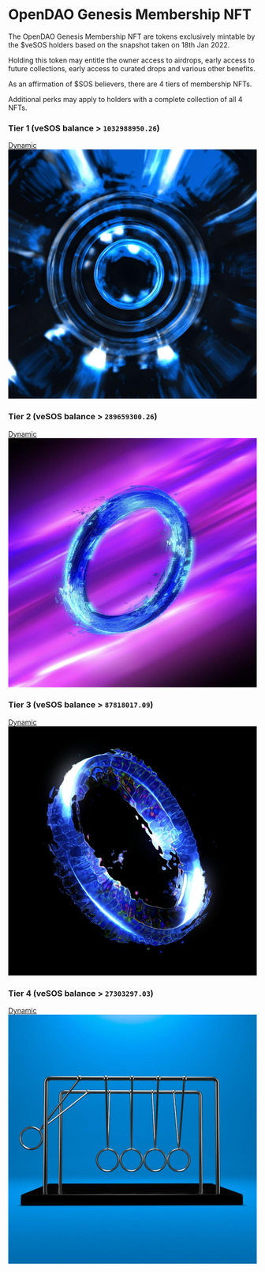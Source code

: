 # OpenDAO Genesis Membership NFT

The OpenDAO Genesis Membership NFT are tokens exclusively mintable by the $veSOS holders based on the snapshot taken on 18th Jan 2022.

Holding this token may entitle the owner access to airdrops, early access to future collections, early access to curated drops and various other benefits.

As an affirmation of $SOS believers, there are 4 tiers of membership NFTs.

Additional perks may apply to holders with a complete collection of all 4 NFTs.

### Tier 1 (veSOS balance > `1032988950.26`)
[Dynamic](./metadata/media/tier-1-disruptor.mp4)
![Tier 1](./metadata/media/tier-1-disruptor.jpeg)

### Tier 2 (veSOS balance > `289659300.26`)
[Dynamic](./metadata/media/tier-2-trajetory.mp4)
![Tier 1](./metadata/media/tier-2-trajetory.jpeg)

### Tier 3 (veSOS balance > `87818017.09`)
[Dynamic](./metadata/media/tier-3-singularity.mp4)
![Tier 1](./metadata/media/tier-3-singularity.jpeg)

### Tier 4 (veSOS balance > `27303297.03`)
[Dynamic](./metadata/media/tier-4-newton-s-cradle.mp4)
![Tier 1](./metadata/media/tier-4-newton-s-cradle.jpeg)
